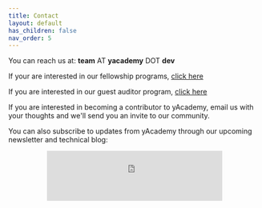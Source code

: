 ```yaml
---
title: Contact
layout: default
has_children: false
nav_order: 5
---
```


You can reach us at: **team** AT **yacademy** DOT **dev**


If your are interested in our fellowship programs, [click here](/fellowship-program)

If you are interested in our guest auditor program, [click here](/guest-auditor-program)

If you are interested in becoming a contributor to yAcademy, email us with your thoughts and we'll send you an invite to our community.

You can also subscribe to updates from yAcademy through our upcoming newsletter and technical blog:

<center><iframe src="https://yacademy.substack.com/embed" width="350" height ="100" style="border:0px solid #EEE; background:white;" frameborder="0" scrolling="no"></iframe></center>
